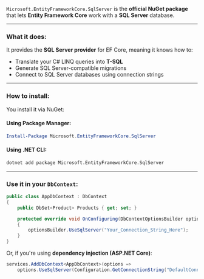 `Microsoft.EntityFrameworkCore.SqlServer` is the **official NuGet package** that lets **Entity Framework Core** work with a **SQL Server** database.

---

### What it does:
It provides the **SQL Server provider** for EF Core, meaning it knows how to:
- Translate your C# LINQ queries into **T-SQL**
- Generate SQL Server-compatible migrations
- Connect to SQL Server databases using connection strings

---

### How to install:

You install it via NuGet:

#### Using Package Manager:
```powershell
Install-Package Microsoft.EntityFrameworkCore.SqlServer
```

#### Using .NET CLI:
```bash
dotnet add package Microsoft.EntityFrameworkCore.SqlServer
```

---

### Use it in your `DbContext`:

```csharp
public class AppDbContext : DbContext
{
    public DbSet<Product> Products { get; set; }

    protected override void OnConfiguring(DbContextOptionsBuilder optionsBuilder)
    {
        optionsBuilder.UseSqlServer("Your_Connection_String_Here");
    }
}
```

Or, if you're using **dependency injection (ASP.NET Core)**:
```csharp
services.AddDbContext<AppDbContext>(options =>
    options.UseSqlServer(Configuration.GetConnectionString("DefaultConnection")));
```